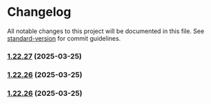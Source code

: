 # Changelog

All notable changes to this project will be documented in this file. See [standard-version](https://github.com/conventional-changelog/standard-version) for commit guidelines.

### [1.22.27](https://github.com/yetto-tools/hs-ecommerce/compare/v1.22.28...v1.22.27) (2025-03-25)

### [1.22.26](https://github.com/yetto-tools/hs-ecommerce/compare/v1.22.28...v1.22.26) (2025-03-25)

### [1.22.26](https://github.com/yetto-tools/hs-ecommerce/compare/v1.22.28...v1.22.26) (2025-03-25)
